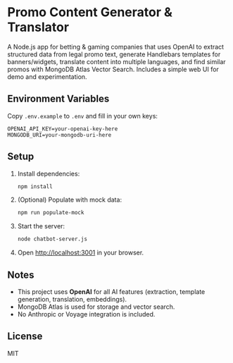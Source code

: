 # Promo Content Generator & Translator

A Node.js app for betting & gaming companies that uses OpenAI to extract structured data from legal promo text, generate Handlebars templates for banners/widgets, translate content into multiple languages, and find similar promos with MongoDB Atlas Vector Search. Includes a simple web UI for demo and experimentation.

## Environment Variables

Copy `.env.example` to `.env` and fill in your own keys:

```
OPENAI_API_KEY=your-openai-key-here
MONGODB_URI=your-mongodb-uri-here
```

## Setup

1. Install dependencies:
   ```sh
   npm install
   ```
2. (Optional) Populate with mock data:
   ```sh
   npm run populate-mock
   ```
3. Start the server:
   ```sh
   node chatbot-server.js
   ```
4. Open [http://localhost:3001](http://localhost:3001) in your browser.

## Notes
- This project uses **OpenAI** for all AI features (extraction, template generation, translation, embeddings).
- MongoDB Atlas is used for storage and vector search.
- No Anthropic or Voyage integration is included.

## License
MIT
